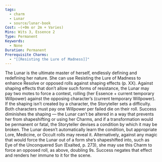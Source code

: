 ```yaml
---
tags:
  - charm
  - Lunar
  - source/lunar-book
Cost: —(+0m or 2m + Varies)
Mins: Wits 3, Essence 2
Type: Permanent
Keywords:
  - None
Duration: Permanent
Prerequisite Charms:
  - "[[Resisting the Lure of Madness]]"
---
```

The Lunar is the ultimate master of herself, endlessly defining and redefining her nature. She can use Resisting the Lure of Madness to enhance Resolve or opposed rolls against shaping effects (p. XX). Against shaping effects that don’t allow such forms of resistance, the Lunar may pay two motes to force a contest, rolling (her Essence + current temporary Willpower) against the opposing character’s (current temporary Willpower). If the shaping isn’t created by a character, the Storyteller sets a difficulty. Both characters must pay one Willpower per failed die on their roll. Success diminishes the shaping — the Lunar can’t be altered in a way that prevents her from shapeshifting or using her Charms, and if a transformation would be permanent or fatal, the Storyteller devises a condition by which it may be broken. The Lunar doesn’t automatically learn the condition, but appropriate Lore, Medicine, or Occult rolls may reveal it. Alternatively, against any magic that would force the Lunar out of a form she’s shapeshifted into, such as Eye of the Unconquered Sun (Exalted, p. 273), she may use this Charm to force an opposed roll, as above, doubling 9s. Success negates that effect and renders her immune to it for the scene.